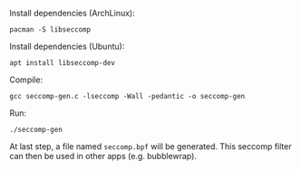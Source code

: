 Install dependencies (ArchLinux):
```
pacman -S libseccomp
```

Install dependencies (Ubuntu):
```
apt install libseccomp-dev
```

Compile:
```
gcc seccomp-gen.c -lseccomp -Wall -pedantic -o seccomp-gen
```

Run:
```
./seccomp-gen
```

At last step, a file named `seccomp.bpf` will be generated.
This seccomp filter can then be used in other apps (e.g. bubblewrap).

